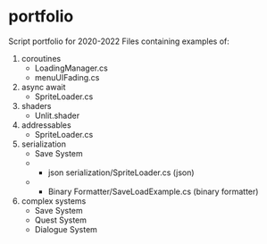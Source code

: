 # portfolio
Script portfolio for 2020-2022
Files containing examples of:
1. coroutines 
    - LoadingManager.cs 
    - menuUIFading.cs
2. async await
    - SpriteLoader.cs
3. shaders
    - Unlit.shader
4. addressables
    - SpriteLoader.cs
5. serialization
    - Save System
    - - json serialization/SpriteLoader.cs (json)
    - - Binary Formatter/SaveLoadExample.cs (binary formatter)
6. complex systems
    - Save System
    - Quest System
    - Dialogue System
